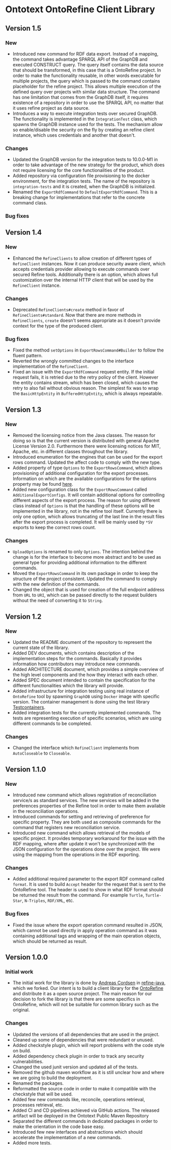 # Ontotext OntoRefine Client Library

## Version 1.5

### New

 - Introduced new command for RDF data export. Instead of a mapping, the command takes advantage SPARQL API of the GraphDB and executed CONSTRUCT query. The query itself
   contains the data source that should be transformed, in this case that is a OntoRefine project.
   In order to make the functionality reusable, in other words executable for multiple projects, the query which is passed to the command contains placeholder for the
   refine project. This allows multiple execution of the defined query over projects with similar data structure.
   The command has one limitation that comes from the GraphDB itself, it requires existence of a repository in order to use the SPARQL API, no matter that it uses refine
   project as data source.
 - Introduces a way to execute integration tests over secured GraphDB. The functionality is implemented in the `IntegrationTest` class, which spawns the GraphDB instance
   used for the tests. The mechanism allow so enable/disable the security on the fly by creating an refine client instance, which uses credentials and another that doesn't. 

### Changes

 - Updated the GraphDB version for the integration tests to 10.0.0-M1 in order to take advantage of the new strategy for the product, which does not require licensing for
   the core functionalities of the product.
 - Added repository via configuration file provisioning to the docker environment, for the integration tests. The name of the repository is `integration-tests` and it is
   created, when the GraphDB is initialized.
 - Renamed the `ExportRdfCommand` to `DefaultExportRdfCommand`. This is a breaking change for implementations that refer to the concrete command class.

### Bug fixes


## Version 1.4

### New

 - Enhanced the `RefineClients` to allow creation of different types of `RefineClient` instances. Now it can produce security aware client, which accepts credentials
   provider allowing to execute commands over secured Refine tools. Additionally there is an option, which allows full customization over the internal HTTP client that
   will be used by the `RefineClient` instance.

### Changes

 - Deprecated `RefineClients#create` method in favor of `RefineClients#standard`. Now that there are more methods in `RefineClients`, `create` doesn't seems
   appropriate as it doesn't provide context for the type of the produced client.

### Bug fixes

 - Fixed the method `setOptions` in `ExportRowsCommand#Builder` to follow the fluent pattern.
 - Reverted the wrongly committed changes to the interface implementation of the `RefineClient`.
 - Fixed an issue with the `ExportRdfCommand` request entity. If the initial request fails, it is retried due to the retry policy of the client. However the entity
   contains stream, which has been closed, which causes the retry to also fail without obvious reason. The simplest fix was to wrap the `BasicHttpEntity` in
   `BufferedHttpEntity`, which is always repeatable.


## Version 1.3

### New

 - Removed the licensing notice from the Java classes. The reason for doing so is that the current version is distributed with general Apache License Version 2.0. Furthermore
   there were licensing notices for MIT, Apache, etc. in different classes throughout the library.
 - Introduced enumeration for the engines that can be used for the export rows command. Updated the affect code to comply with the new type.
 - Added property of type `Options` to the `ExportRowsCommand`, which allows provisioning of additional configuration for the export processes. Information on which are the
   available configurations for the options property may be found
   [here](https://github.com/OpenRefine/OpenRefine/blob/master/main/src/com/google/refine/exporters/CsvExporter.java#L65).
 - Added new configuration class for the `ExportRowsCommand` called `AdditionalExportConfigs`. It will contain additional options for controlling different aspects of the
   export process. The reason for using different class instead of `Options` is that the handling of these options will be implemented in the library, not in the refine tool
   itself. Currently there is only one option, which allows truncating of the last line in the result files after the export process is completed. It will be mainly used by
   `*SV` exports to keep the correct rows count. 

### Changes

 - `UploadOptions` is renamed to only `Options`. The intention behind the change is for the interface to become more abstract and to be used as general type for providing
   additional information to the different commands.
 - Moved the `ExportRowsCommand` in its own package in order to keep the structure of the project consistent. Updated the command to comply with the new definition of the
   commands.
 - Changed the object that is used for creation of the full endpoint address from `URL` to `URI`, which can be passed directly to the request builders without the need of
   converting it to `String`. 


## Version 1.2

### New

 - Updated the README document of the repository to represent the current state of the library.
 - Added DEV documents, which contains description of the implementation steps for the commands. Basically it provides information how contributors may introduce new commands.
 - Added ARCHITECTURE document, which provides a simple overview of the high level components and the how they interact with each other.
 - Added SPEC document intended to contain the specification for the different functionalities which the library will provide.
 - Added infrastructure for integration testing using real instance of `OntoRefine` tool by spawning `GraphDB` using `Docker` image with specific version. The container
   management is done using the test library [Testcontainers](https://www.testcontainers.org/).
 - Added integration tests for the currently implemented commands. The tests are representing execution of specific scenarios, which are using different commands to be completed.

### Changes

 - Changed the interface which `RefineClient` implements from `AutoCloseable` to `Closeable`.


## Version 1.1.0

### New

 - Introduced new command which allows registration of reconciliation service/s as standard services. The new services will be added in the preferences properties of the Refine
   tool in order to make them available in the reconciliation operations.
 - Introduced commands for setting and retrieving of preference for specific property. They are both used as composite commands for the command that registers new reconciliation
   service.
 - Introduced new command which allows retrieval of the models of specific project. It provides temporary workaround for the issue with the RDF mapping, where after update it won't
   be synchronized with the JSON configuration for the operations done over the project. We were using the mapping from the operations in the RDF exporting. 

### Changes

 - Added additional required parameter to the export RDF command called `format`. It is used to build `Accept` header for the request that is sent to the OntoRefine tool. The
   header is used to show in what RDF format should be returned the result from the command. For example `Turtle`, `Turtle-Star`, `N-Triples`, `RDF/XML`, etc.
   
### Bug fixes

 - Fixed the issue where the export operation command resulted in JSON, which cannot be used directly in apply operation command as it was containing additional tags and wrapping
   of the main operation objects, which should be returned as result.


## Version 1.0.0

### Initial work

 - The initial work for the library is done by [Andreas Cordsen](https://github.com/ancore) in [refine-java](https://github.com/ancore/refine-java), which we forked.
   Our intent is to build a client library for the [OntoRefine](https://graphdb.ontotext.com/documentation/free/loading-data-using-ontorefine.html) and distribute it as a open
   source project. The main reason for our decision to fork the library is that there are some specifics in OntoRefine, which will not be suitable for common library such as the
   original.

### Changes

 - Updated the versions of all dependencies that are used in the project.
 - Cleaned up some of dependencies that were redundant or unused.
 - Added checkstyle plugin, which will report problems with the code style on build.
 - Added dependency check plugin in order to track any security vulnerabilities.
 - Changed the used junit version and updated all of the tests.
 - Removed the github maven workflow as it is still unclear how and where we are going to build the deployment.
 - Renamed the packages.
 - Reformatted the source code in order to make it compatible with the checkstyle that will be used.
 - Added few new commands like, reconcile, operations retrieval, processes retrieval, etc.
 - Added CI and CD pipelines achieved via GitHub actions. The released artifact will be deployed in the Ontotext Public Maven Repository
 - Separated the different commands in dedicated packages in order to make the orientation in the code base easy.
 - Introduced few new interfaces and abstractions which should accelerate the implementation of a new commands.
 - Added more tests.
